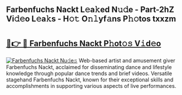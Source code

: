## Farbenfuchs Nackt L𝚎a𝚔ed N𝚞𝚍e - Part-2hZ Vi𝚍𝚎o L𝚎a𝚔s - H𝚘𝚝 O𝚗𝚕yf𝚊ns P𝚑𝚘tos txxzm

# <h2><a href="http://kfe38ry.oniu.top/?m=Farbenfuchs+Nackt">🔗👉 🔴 Farbenfuchs Nackt P𝚑ot𝚘𝚜 V𝚒d𝚎o</a></h2>

[![Farbenfuchs Nackt Nu𝚍e𝚜](https://i.imgur.com/0qMVB7G.gif)](http://kfe38ry.oniu.top/?m=Farbenfuchs+Nackt)
Web-based artist and amusement giver Farbenfuchs Nackt, acclaimed for disseminating dance and lifestyle knowledge through popular dance trends and brief videos. Versatile stagehand Farbenfuchs Nackt, known for their exceptional skills and accomplishments in supporting various aspects of live performances.  
